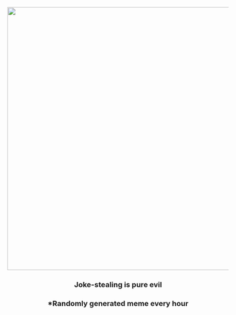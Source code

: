 <p align="center">
        <img src="https://i.redd.it/thvdyuad22v81.jpg" width="600" height="600">
        </p>
        <h3 align="center">Joke-stealing is pure evil</h3>
        <h3 align="center">*Randomly generated meme every hour</h3>
    